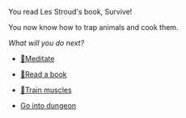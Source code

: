 You read Les Stroud's book, Survive!

You now know how to trap animals and cook them.

*What will you do next?*

-  [🧘Meditate](1-1A.md)

-  [📖Read a book](1-1B.md)

-  [💪Train muscles](0-1A.md)

-  [Go into dungeon](../1/2.md)
